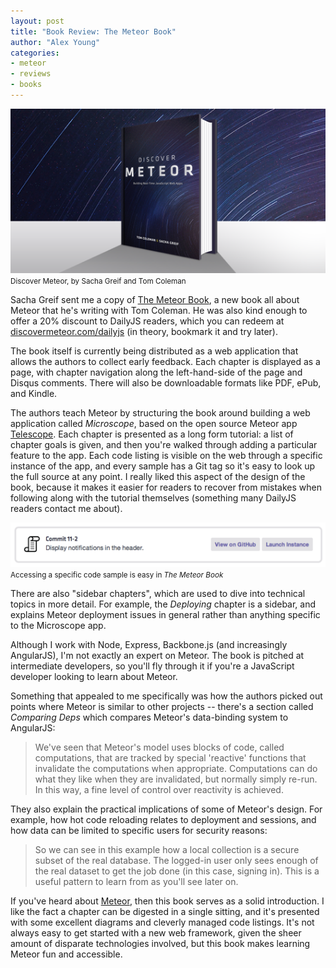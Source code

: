 ```yaml
---
layout: post
title: "Book Review: The Meteor Book"
author: "Alex Young"
categories: 
- meteor
- reviews
- books
---
```


<div class="image">
  <img src="/images/posts/discovermeteor.png" alt=""/>
  <small>Discover Meteor, by Sacha Greif and Tom Coleman</small>
</div>

Sacha Greif sent me a copy of [The Meteor Book](http://www.themeteorbook.com/), a new book all about Meteor that he's writing with Tom Coleman.  He was also kind enough to offer a 20% discount to DailyJS readers, which you can redeem at [discovermeteor.com/dailyjs](http://www.discovermeteor.com/dailyjs) (in theory, bookmark it and try later).

The book itself is currently being distributed as a web application that allows the authors to collect early feedback.  Each chapter is displayed as a page, with chapter navigation along the left-hand-side of the page and Disqus comments.  There will also be downloadable formats like PDF, ePub, and Kindle.

The authors teach Meteor by structuring the book around building a web application called _Microscope_, based on the open source Meteor app [Telescope](http://telesc.pe/).  Each chapter is presented as a long form tutorial: a list of chapter goals is given, and then you're walked through adding a particular feature to the app.  Each code listing is visible on the web through a specific instance of the app, and every sample has a Git tag so it's easy to look up the full source at any point.  I really liked this aspect of the design of the book, because it makes it easier for readers to recover from mistakes when following along with the tutorial themselves (something many DailyJS readers contact me about).

<div class="image">
  <img src="/images/posts/meteor-book-commit.png" alt=""/>
  <small>Accessing a specific code sample is easy in <em>The Meteor Book</em></small>
</div>

There are also "sidebar chapters", which are used to dive into technical topics in more detail.  For example, the _Deploying_ chapter is a sidebar, and explains Meteor deployment issues in general rather than anything specific to the Microscope app.

Although I work with Node, Express, Backbone.js (and increasingly AngularJS), I'm not exactly an expert on Meteor.  The book is pitched at intermediate developers, so you'll fly through it if you're a JavaScript developer looking to learn about Meteor.

Something that appealed to me specifically was how the authors picked out points where Meteor is similar to other projects --  there's a section called _Comparing Deps_ which compares Meteor's data-binding system to AngularJS:

> We've seen that Meteor's model uses blocks of code, called computations, that are tracked by special 'reactive' functions that invalidate the computations when appropriate. Computations can do what they like when they are invalidated, but normally simply re-run. In this way, a fine level of control over reactivity is achieved.

They also explain the practical implications of some of Meteor's design.  For example, how hot code reloading relates to deployment and sessions, and how data can be limited to specific users for security reasons:

> So we can see in this example how a local collection is a secure subset of the real database. The logged-in user only sees enough of the real dataset to get the job done (in this case, signing in). This is a useful pattern to learn from as you'll see later on.

If you've heard about [Meteor](http://meteor.com/), then this book serves as a solid introduction.  I like the fact a chapter can be digested in a single sitting, and it's presented with some excellent diagrams and cleverly managed code listings.  It's not always easy to get started with a new web framework, given the sheer amount of disparate technologies involved, but this book makes learning Meteor fun and accessible.

